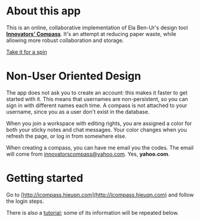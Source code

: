 # About this app
This is an online, collaborative implementation of Ela Ben-Ur's design tool [**Innovators' Compass**](http://innovatorscompass.org). It's an attempt at reducing paper waste, while allowing more robust collaboration and storage.

[Take it for a spin](http://innovatorscompass.org)

# Non-User Oriented Design
The app does not ask you to create an account: this makes it faster to get started with it. This means that usernames are non-persistent, so you can sign in with different names each time. A compass is not attached to your username, since you as a user don't exist in the database.

When you join a workspace with editing rights, you are assigned a color for both your sticky notes and chat messages. Your color changes when you refresh the page, or log in from somewhere else.

When creating a compass, you can have me email you the codes. The email will come from innovatorscompass@yahoo.com. Yes, **yahoo.com**.

# Getting started

Go to [http://icompass.hieuqn.com](http://icompass.hieuqn.com) and follow the login steps.

There is also a [tutorial](http://icompass.hieuqn.com/tutorial); some of its information will be repeated below.

